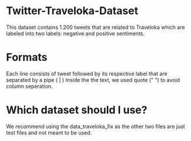 # Twitter-Traveloka-Dataset
This dataset contains 1.200 tweets that are related to Traveloka which are labeled into two labels: negative and positive sentiments.

# Formats
Each line consists of tweet followed by its respective label that are separated by a pipe ( | ) Inside the the text, we used quote (" ") to avoid column seperation.

# Which dataset should I use?
We recommend using the data_traveloka_fix as the other two files are just test files and not meant to be used.
